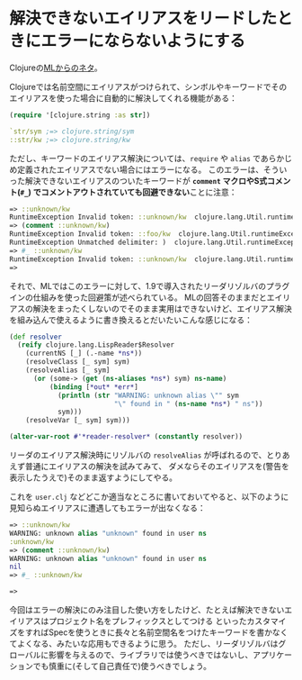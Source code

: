# 解決できないエイリアスをリードしたときにエラーにならないようにする

Clojureの[MLからのネタ](https://groups.google.com/forum/#!topic/clojure/XrbBLynjpN8)。

Clojureでは名前空間にエイリアスがつけられて、シンボルやキーワードでそのエイリアスを使った場合に自動的に解決してくれる機能がある：

```clj
(require '[clojure.string :as str])

`str/sym ;=> clojure.string/sym
::str/kw ;=> clojure.string/kw
```

ただし、キーワードのエイリアス解決については、`require` や `alias` であらかじめ定義されたエイリアスでない場合にはエラーになる。
このエラーは、そういった解決できないエイリアスのついたキーワードが **`comment` マクロやS式コメント(`#_`) でコメントアウトされていても回避できない**ことに注意：

```clj
=> ::unknown/kw
RuntimeException Invalid token: ::unknown/kw  clojure.lang.Util.runtimeException (Util.java:221)
=> (comment ::unknown/kw)
RuntimeException Invalid token: ::foo/kw  clojure.lang.Util.runtimeException (Util.java:221)
RuntimeException Unmatched delimiter: )  clojure.lang.Util.runtimeException (Util.java:221)
=> #_ ::unknown/kw
RuntimeException Invalid token: ::unknown/kw  clojure.lang.Util.runtimeException (Util.java:221)
=> 
```

それで、MLではこのエラーに対して、1.9で導入されたリーダリゾルバのプラグインの仕組みを使った回避策が述べられている。
MLの回答そのままだとエイリアスの解決をまったくしないのでそのまま実用はできないけど、エイリアス解決を組み込んで使えるように書き換えるとだいたいこんな感じになる：

```clj
(def resolver
  (reify clojure.lang.LispReader$Resolver
    (currentNS [_] (.-name *ns*))
    (resolveClass [_ sym] sym)
    (resolveAlias [_ sym]
      (or (some-> (get (ns-aliases *ns*) sym) ns-name)
          (binding [*out* *err*]
            (println (str "WARNING: unknown alias \"" sym
                          "\" found in " (ns-name *ns*) " ns"))
            sym)))
    (resolveVar [_ sym] sym)))

(alter-var-root #'*reader-resolver* (constantly resolver))
```

リーダのエイリアス解決時にリゾルバの `resolveAlias` が呼ばれるので、とりあえず普通にエイリアスの解決を試みてみて、
ダメならそのエイリアスを(警告を表示したうえで)そのまま返すようにしてやる。

これを `user.clj` などどこか適当なところに書いておいてやると、以下のように見知らぬエイリアスに遭遇してもエラーが出なくなる：

```clj
=> ::unknown/kw
WARNING: unknown alias "unknown" found in user ns
:unknown/kw
=> (comment ::unknown/kw)
WARNING: unknown alias "unknown" found in user ns
nil
=> #_ ::unknown/kw

=>
```

今回はエラーの解決にのみ注目した使い方をしたけど、たとえば解決できないエイリアスはプロジェクト名をプレフィックスとしてつける
といったカスタマイズをすればSpecを使うときに長々と名前空間名をつけたキーワードを書かなくてよくなる、みたいな応用もできるように思う。
ただし、リーダリゾルバはグローバルに影響を与えるので、ライブラリでは使うべきではないし、アプリケーションでも慎重に(そして自己責任で)使うべきでしょう。
